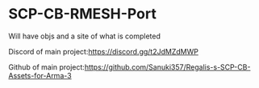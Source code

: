 # SCP-CB-RMESH-Port
Will have objs and a site of what is completed

Discord of main project:https://discord.gg/t2JdMZdMWP

Github of main project:https://github.com/Sanuki357/Regalis-s-SCP-CB-Assets-for-Arma-3
